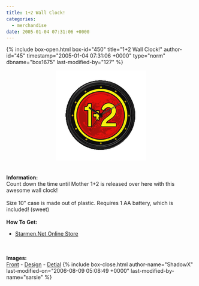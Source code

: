 ```yaml
---
title: 1+2 Wall Clock!
categories:
  - merchandise
date: 2005-01-04 07:31:06 +0000
---
```

{% include box-open.html box-id="450" title="1+2 Wall Clock!" author-id="45" timestamp="2005-01-04 07:31:06 +0000" type="norm" dbname="box1675" last-modified-by="127" %}
	<center>
	<img src="/merchandise/images/smn_12wc_title.png" border="0" alt="1+2 Wall Clock!" />
	</center>
	<br /><br />
	<b>Information:</b>
	<br />
	Count down the time until Mother 1+2 is released over here with this awesome wall clock!
	<br /><br />
	Size 10" case is made out of plastic. Requires 1 AA battery, which is included! (sweet) 
	<br /><br />
	<b>How To Get:</b>
	<br />
	<ul>
	<li><a href="http://www.cafeshops.com/starmen.8308309">Starmen.Net Online Store</a></li>
	</ul>
	<br /><br />
	<b>Images:</b>
	<br />
	<a href="/merchandise/images/smn_12wc_front.jpg">Front</a> - <a href="/merchandise/images/smn_12wc_design.jpg">Design</a> - <a href="/merchandise/images/smn_cd.jpg">Detial</a>
{% include box-close.html author-name="ShadowX" last-modified-on="2006-08-09 05:08:49 +0000" last-modified-by-name="sarsie" %}
